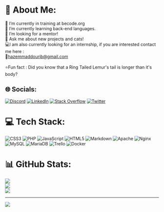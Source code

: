 # 💫 About Me:
🔭 I’m currently in training at becode.org<br>👯 I’m currently learning back-end languages.<br>🤝 I’m looking for a mentor!<br>💬 Ask me about new projects and cats!<br>💻I am also currently looking for an internship, if you are interested contact me here :<br>📧hazemmaddourib@gmail.com<br><br>⭐Fun fact : Did you know that a Ring Tailed Lemur's tail is longer than it's body?


## 🌐 Socials:
[![Discord](https://img.shields.io/badge/Discord-%237289DA.svg?logo=discord&logoColor=white)](htttps://discord.gg/HazemMaddouri#9711) [![LinkedIn](https://img.shields.io/badge/LinkedIn-%230077B5.svg?logo=linkedin&logoColor=white)](https://www.linkedin.com/in/hazem-maddouri-144786243/) [![Stack Overflow](https://img.shields.io/badge/-Stackoverflow-FE7A16?logo=stack-overflow&logoColor=white)](https://stackoverflow.com/users/19466274) [![Twitter](https://img.shields.io/badge/Twitter-%231DA1F2.svg?logo=Twitter&logoColor=white)](https://twitter.com/@hazem_maddouri) 

# 💻 Tech Stack:
![CSS3](https://img.shields.io/badge/css3-%231572B6.svg?style=for-the-badge&logo=css3&logoColor=white) ![PHP](https://img.shields.io/badge/php-%23777BB4.svg?style=for-the-badge&logo=php&logoColor=white) ![JavaScript](https://img.shields.io/badge/javascript-%23323330.svg?style=for-the-badge&logo=javascript&logoColor=%23F7DF1E) ![HTML5](https://img.shields.io/badge/html5-%23E34F26.svg?style=for-the-badge&logo=html5&logoColor=white) ![Markdown](https://img.shields.io/badge/markdown-%23000000.svg?style=for-the-badge&logo=markdown&logoColor=white) ![Apache](https://img.shields.io/badge/apache-%23D42029.svg?style=for-the-badge&logo=apache&logoColor=white) ![Nginx](https://img.shields.io/badge/nginx-%23009639.svg?style=for-the-badge&logo=nginx&logoColor=white) ![MySQL](https://img.shields.io/badge/mysql-%2300f.svg?style=for-the-badge&logo=mysql&logoColor=white) ![MariaDB](https://img.shields.io/badge/MariaDB-003545?style=for-the-badge&logo=mariadb&logoColor=white) ![Trello](https://img.shields.io/badge/Trello-%23026AA7.svg?style=for-the-badge&logo=Trello&logoColor=white) ![Docker](https://img.shields.io/badge/docker-%230db7ed.svg?style=for-the-badge&logo=docker&logoColor=white)
# 📊 GitHub Stats:
![](https://github-readme-stats.vercel.app/api?username=HazemMaddouri&theme=highcontrast&hide_border=true&include_all_commits=false&count_private=false)<br/>
![](https://github-readme-streak-stats.herokuapp.com/?user=HazemMaddouri&theme=highcontrast&hide_border=true)<br/>
![](https://github-readme-stats.vercel.app/api/top-langs/?username=HazemMaddouri&theme=highcontrast&hide_border=true&include_all_commits=false&count_private=false&layout=compact)

---
[![](https://visitcount.itsvg.in/api?id=HazemMaddouri&icon=5&color=10)](https://visitcount.itsvg.in)
